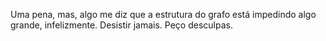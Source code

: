 Uma pena, mas, algo me diz que a estrutura do grafo está impedindo algo grande, infelizmente. Desistir jamais. Peço desculpas.
